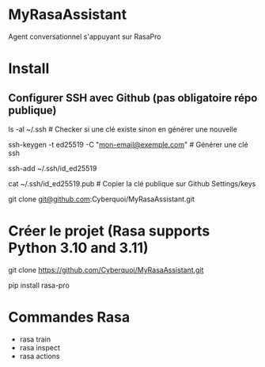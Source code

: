 # MyRasaAssistant
Agent conversationnel s'appuyant sur RasaPro


# Install

## Configurer SSH avec  Github (pas obligatoire répo publique)
ls -al ~/.ssh # Checker si une clé existe sinon en générer une nouvelle

ssh-keygen -t ed25519 -C "mon-email@exemple.com" # Générer une clé ssh

ssh-add ~/.ssh/id_ed25519

cat ~/.ssh/id_ed25519.pub # Copier la clé publique sur Github Settings/keys

git clone git@github.com:Cyberquoi/MyRasaAssistant.git

# Créer le projet (Rasa supports Python 3.10 and 3.11)

git clone https://github.com/Cyberquoi/MyRasaAssistant.git

pip install rasa-pro

# Commandes Rasa
- rasa train
- rasa inspect
- rasa actions
